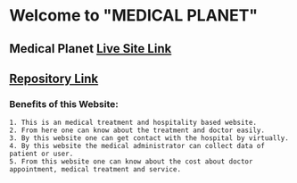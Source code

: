 # Welcome to "MEDICAL PLANET"

## Medical Planet [Live Site Link](https://medical-planet-sumon6638.web.app/)

## [Repository Link](https://github.com/sumon6638-sm/medical-planet)

### Benefits of this Website:
    1. This is an medical treatment and hospitality based website.
    2. From here one can know about the treatment and doctor easily.
    3. By this website one can get contact with the hospital by virtually.
    4. By this website the medical administrator can collect data of patient or user.
    5. From this website one can know about the cost about doctor appointment, medical treatment and service.
